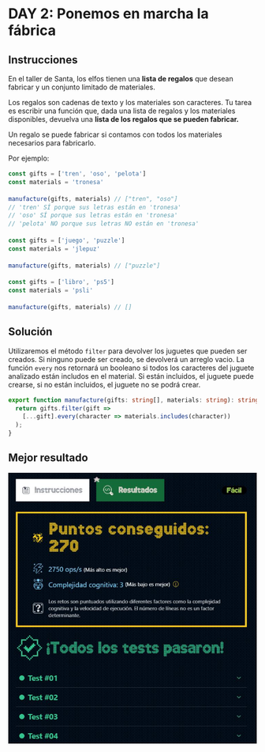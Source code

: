 # DAY 2: Ponemos en marcha la fábrica

## Instrucciones

En el taller de Santa, los elfos tienen una **lista de regalos** que desean fabricar y un conjunto limitado de materiales.

Los regalos son cadenas de texto y los materiales son caracteres. Tu tarea es escribir una función que, dada una lista de regalos y los materiales disponibles, devuelva una **lista de los regalos que se pueden fabricar.**

Un regalo se puede fabricar si contamos con todos los materiales necesarios para fabricarlo.

Por ejemplo:

~~~javascript
const gifts = ['tren', 'oso', 'pelota']
const materials = 'tronesa'

manufacture(gifts, materials) // ["tren", "oso"]
// 'tren' SÍ porque sus letras están en 'tronesa'
// 'oso' SÍ porque sus letras están en 'tronesa'
// 'pelota' NO porque sus letras NO están en 'tronesa'

const gifts = ['juego', 'puzzle']
const materials = 'jlepuz'

manufacture(gifts, materials) // ["puzzle"]

const gifts = ['libro', 'ps5']
const materials = 'psli'

manufacture(gifts, materials) // []
~~~

## Solución

Utilizaremos el método `filter` para devolver los juguetes que pueden ser creados. Si ninguno puede ser creado, se devolverá un arreglo vacio.
La función `every` nos retornará un booleano si todos los caracteres del juguete analizado están includos en el material. Si están incluidos, el juguete puede crearse, si no están incluidos, el juguete no se podrá crear.


~~~typescript
export function manufacture(gifts: string[], materials: string): string[] {
  return gifts.filter(gift => 
    [...gift].every(character => materials.includes(character))
  );
}
~~~

## Mejor resultado

![challenge-2-result](best-result.JPG)